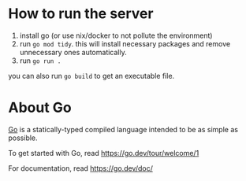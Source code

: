 # How to run the server

1. install go (or use nix/docker to not pollute the environment)
2. run `go mod tidy`. this will install necessary packages and remove unnecessary ones automatically.
3. run `go run .`

you can also run `go build` to get an executable file.

# About Go

[Go](https://go.dev/) is a statically-typed compiled language intended to be as simple as possible.

To get started with Go, read https://go.dev/tour/welcome/1

For documentation, read https://go.dev/doc/
